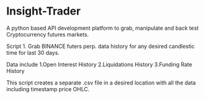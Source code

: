 # Insight-Trader
A python based API development platform to grab, manipulate and back test Cryptocurrency futures markets.


Script 1.
Grab BINANCE futers perp. data history for any desired candlestic time for last 30 days.

Data include
1.Open Interest History
2.Liquidations History
3.Funding Rate History

This script creates a separate .csv file in a desired location with all the data including timestamp price OHLC.

